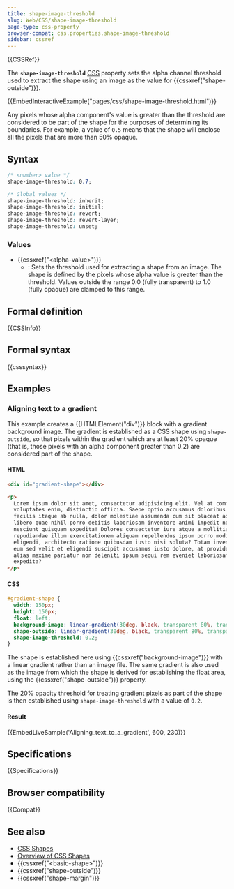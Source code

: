 ```yaml
---
title: shape-image-threshold
slug: Web/CSS/shape-image-threshold
page-type: css-property
browser-compat: css.properties.shape-image-threshold
sidebar: cssref
---
```


{{CSSRef}}

The **`shape-image-threshold`** [CSS](/en-US/docs/Web/CSS) property sets the alpha channel threshold used to extract the shape using an image as the value for {{cssxref("shape-outside")}}.

{{EmbedInteractiveExample("pages/css/shape-image-threshold.html")}}

Any pixels whose alpha component's value is greater than the threshold are considered to be part of the shape for the purposes of determining its boundaries. For example, a value of `0.5` means that the shape will enclose all the pixels that are more than 50% opaque.

## Syntax

```css
/* <number> value */
shape-image-threshold: 0.7;

/* Global values */
shape-image-threshold: inherit;
shape-image-threshold: initial;
shape-image-threshold: revert;
shape-image-threshold: revert-layer;
shape-image-threshold: unset;
```

### Values

- {{cssxref("&lt;alpha-value&gt;")}}
  - : Sets the threshold used for extracting a shape from an image. The shape is defined by the pixels whose alpha value is greater than the threshold. Values outside the range 0.0 (fully transparent) to 1.0 (fully opaque) are clamped to this range.

## Formal definition

{{CSSInfo}}

## Formal syntax

{{csssyntax}}

## Examples

### Aligning text to a gradient

This example creates a {{HTMLElement("div")}} block with a gradient background image. The gradient is established as a CSS shape using `shape-outside`, so that pixels within the gradient which are at least 20% opaque (that is, those pixels with an alpha component greater than 0.2) are considered part of the shape.

#### HTML

```html
<div id="gradient-shape"></div>

<p>
  Lorem ipsum dolor sit amet, consectetur adipisicing elit. Vel at commodi
  voluptates enim, distinctio officia. Saepe optio accusamus doloribus sint
  facilis itaque ab nulla, dolor molestiae assumenda cum sit placeat adipisci,
  libero quae nihil porro debitis laboriosam inventore animi impedit nostrum
  nesciunt quisquam expedita! Dolores consectetur iure atque a mollitia dicta
  repudiandae illum exercitationem aliquam repellendus ipsum porro modi, id nemo
  eligendi, architecto ratione quibusdam iusto nisi soluta? Totam inventore ea
  eum sed velit et eligendi suscipit accusamus iusto dolore, at provident eius
  alias maxime pariatur non deleniti ipsum sequi rem eveniet laboriosam magni
  expedita?
</p>
```

#### CSS

```css
#gradient-shape {
  width: 150px;
  height: 150px;
  float: left;
  background-image: linear-gradient(30deg, black, transparent 80%, transparent);
  shape-outside: linear-gradient(30deg, black, transparent 80%, transparent);
  shape-image-threshold: 0.2;
}
```

The shape is established here using {{cssxref("background-image")}} with a linear gradient rather than an image file. The same gradient is also used as the image from which the shape is derived for establishing the float area, using the {{cssxref("shape-outside")}} property.

The 20% opacity threshold for treating gradient pixels as part of the shape is then established using `shape-image-threshold` with a value of `0.2`.

#### Result

{{EmbedLiveSample('Aligning_text_to_a_gradient', 600, 230)}}

## Specifications

{{Specifications}}

## Browser compatibility

{{Compat}}

## See also

- [CSS Shapes](/en-US/docs/Web/CSS/CSS_shapes)
- [Overview of CSS Shapes](/en-US/docs/Web/CSS/CSS_shapes/Overview_of_shapes)
- {{cssxref("&lt;basic-shape&gt;")}}
- {{cssxref("shape-outside")}}
- {{cssxref("shape-margin")}}
